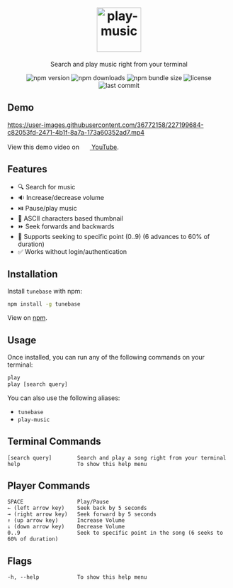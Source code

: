 <h1 align="center">
  <img src="https://user-images.githubusercontent.com/36772158/227174869-23b31894-3974-47f3-bea2-6f2cfc37cdf5.png#gh-dark-mode-only" alt="play-music" height="100" />

</h1>
<p align="center">Search and play music right from your terminal</p>
<div align="center">

![npm version](https://img.shields.io/npm/v/tunebase?color=blueviolet&label=tunebase&logo=npm&style=flat-square)
![npm downloads](https://img.shields.io/npm/dw/tunebase?style=flat-square)
![npm bundle size](https://img.shields.io/bundlephobia/minzip/tunebase?style=flat-square)
![license](https://img.shields.io/github/license/omgupta15/tunebase?style=flat-square)
![last commit](https://img.shields.io/github/last-commit/omgupta15/tunebase?style=flat-square)

<!-- [![install size](https://img.shields.io/badge/dynamic/json?url=https://packagephobia.com/v2/api.json?p=tunebase&query=$.install.pretty&label=install%20size&style=flat-square)](https://packagephobia.now.sh/result?p=tunebase) -->
<!-- [![npm downloads](https://img.shields.io/npm/dm/tunebase.svg?style=flat-square)](https://npm-stat.com/charts.html?package=tunebase) -->

</div>

## Demo

https://user-images.githubusercontent.com/36772158/227199684-c82053fd-2471-4b1f-8a7a-173a60352ad7.mp4

<div>
  
  View this demo video on&nbsp; [<img src="https://user-images.githubusercontent.com/36772158/227202995-9431fe6b-94f7-4295-9059-28df056d6eaa.png" alt="" width="16" height="16" /> YouTube](https://youtu.be/q4sm-4L6LXs).

</div>

## Features

- 🔍 Search for music
- 🔉 Increase/decrease volume
- ⏯️ Pause/play music
- 🌁 ASCII characters based thumbnail
- ⏩ Seek forwards and backwards
- 🔢 Supports seeking to specific point (0..9) (6 advances to 60% of duration)
- ✅ Works without login/authentication

## Installation

Install `tunebase` with npm:

```bash
npm install -g tunebase
```

View on [npm](https://www.npmjs.com/package/tunebase).

<!--  TODO: Add instructions for installing VLC. -->

## Usage

Once installed, you can run any of the following commands on your terminal:

```bash
play
play [search query]
```

You can also use the following aliases:

- `tunebase`
- `play-music`

## Terminal Commands

```
[search query]        Search and play a song right from your terminal
help                  To show this help menu
```

## Player Commands

```
SPACE                 Play/Pause
← (left arrow key)    Seek back by 5 seconds
→ (right arrow key)   Seek forward by 5 seconds
↑ (up arrow key)      Increase Volume
↓ (down arrow key)    Decrease Volume
0..9                  Seek to specific point in the song (6 seeks to 60% of duration)
```

## Flags

```
-h, --help            To show this help menu
```
